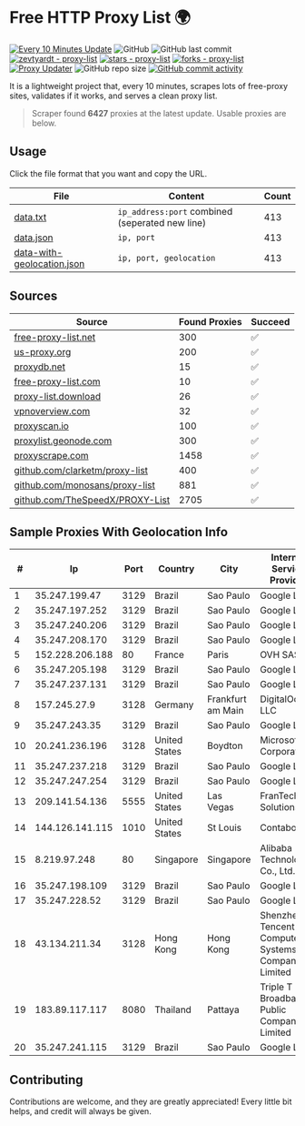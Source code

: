 
# Free HTTP Proxy List 🌍

[![Every 10 Minutes Update](https://github.com/mertguvencli/http-proxy-list/actions/workflows/main.yml/badge.svg?branch=main)](https://github.com/mertguvencli/http-proxy-list/actions/workflows/main.yml)
![GitHub](https://img.shields.io/github/license/mertguvencli/http-proxy-list)
![GitHub last commit](https://img.shields.io/github/last-commit/mertguvencli/http-proxy-list)
[![zevtyardt - proxy-list](https://img.shields.io/static/v1?label=zevtyardt&message=proxy-list&color=blue&logo=github)](https://github.com/zevtyardt/proxy-list "Go to GitHub repo")
[![stars - proxy-list](https://img.shields.io/github/stars/zevtyardt/proxy-list?style=social)](https://github.com/zevtyardt/proxy-list)
[![forks - proxy-list](https://img.shields.io/github/forks/zevtyardt/proxy-list?style=social)](https://github.com/zevtyardt/proxy-list)
[![Proxy Updater](https://github.com/zevtyardt/proxy-list/workflows/Proxy%20Updater/badge.svg)](https://github.com/zevtyardt/proxy-list/actions?query=workflow:"Proxy+Updater")
![GitHub repo size](https://img.shields.io/github/repo-size/zevtyardt/proxy-list)
[![GitHub commit activity](https://img.shields.io/github/commit-activity/m/zevtyardt/proxy-list?logo=commits)](https://github.com/zevtyardt/proxy-list/commits/main)

It is a lightweight project that, every 10 minutes, scrapes lots of free-proxy sites, validates if it works, and serves a clean proxy list.

> Scraper found **6427** proxies at the latest update. Usable proxies are below.

## Usage

Click the file format that you want and copy the URL.

|File|Content|Count|
|----|-------|-----|
|[data.txt](https://raw.githubusercontent.com/mertguvencli/http-proxy-list/main/proxy-list/data.txt)|`ip_address:port` combined (seperated new line)|413|
|[data.json](https://raw.githubusercontent.com/mertguvencli/http-proxy-list/main/proxy-list/data.json)|`ip, port`|413|
|[data-with-geolocation.json](https://raw.githubusercontent.com/mertguvencli/http-proxy-list/main/proxy-list/data-with-geolocation.json)|`ip, port, geolocation`|413|

## Sources

|Source|Found Proxies|Succeed|
|------|-------------|-------|
|[free-proxy-list.net](https://free-proxy-list.net)|300|✅|
|[us-proxy.org](https://www.us-proxy.org)|200|✅|
|[proxydb.net](http://proxydb.net)|15|✅|
|[free-proxy-list.com](https://free-proxy-list.com/?page=&port=&type%5B%5D=http&type%5B%5D=https&up_time=0&search=Search)|10|✅|
|[proxy-list.download](https://www.proxy-list.download/HTTP)|26|✅|
|[vpnoverview.com](https://vpnoverview.com/privacy/anonymous-browsing/free-proxy-servers)|32|✅|
|[proxyscan.io](https://www.proxyscan.io)|100|✅|
|[proxylist.geonode.com](https://proxylist.geonode.com/api/proxy-list?limit=300&page=1&sort_by=lastChecked&sort_type=desc&protocols=http,https)|300|✅|
|[proxyscrape.com](https://api.proxyscrape.com/v2/?request=displayproxies&protocol=http&timeout=10000&country=all&ssl=all&anonymity=all)|1458|✅|
|[github.com/clarketm/proxy-list](https://raw.githubusercontent.com/clarketm/proxy-list/master/proxy-list-raw.txt)|400|✅|
|[github.com/monosans/proxy-list](https://raw.githubusercontent.com/monosans/proxy-list/main/proxies/http.txt)|881|✅|
|[github.com/TheSpeedX/PROXY-List](https://raw.githubusercontent.com/TheSpeedX/PROXY-List/master/http.txt)|2705|✅|


## Sample Proxies With Geolocation Info

|#|Ip|Port|Country|City|Internet Service Provider|
|-|--|----|-------|----|-------------------------|
|1|35.247.199.47|3129|Brazil|Sao Paulo|Google LLC|
|2|35.247.197.252|3129|Brazil|Sao Paulo|Google LLC|
|3|35.247.240.206|3129|Brazil|Sao Paulo|Google LLC|
|4|35.247.208.170|3129|Brazil|Sao Paulo|Google LLC|
|5|152.228.206.188|80|France|Paris|OVH SAS|
|6|35.247.205.198|3129|Brazil|Sao Paulo|Google LLC|
|7|35.247.237.131|3129|Brazil|Sao Paulo|Google LLC|
|8|157.245.27.9|3128|Germany|Frankfurt am Main|DigitalOcean, LLC|
|9|35.247.243.35|3129|Brazil|Sao Paulo|Google LLC|
|10|20.241.236.196|3128|United States|Boydton|Microsoft Corporation|
|11|35.247.237.218|3129|Brazil|Sao Paulo|Google LLC|
|12|35.247.247.254|3129|Brazil|Sao Paulo|Google LLC|
|13|209.141.54.136|5555|United States|Las Vegas|FranTech Solutions|
|14|144.126.141.115|1010|United States|St Louis|Contabo Inc.|
|15|8.219.97.248|80|Singapore|Singapore|Alibaba (US) Technology Co., Ltd.|
|16|35.247.198.109|3129|Brazil|Sao Paulo|Google LLC|
|17|35.247.228.52|3129|Brazil|Sao Paulo|Google LLC|
|18|43.134.211.34|3128|Hong Kong|Hong Kong|Shenzhen Tencent Computer Systems Company Limited|
|19|183.89.117.117|8080|Thailand|Pattaya|Triple T Broadband Public Company Limited|
|20|35.247.241.115|3129|Brazil|Sao Paulo|Google LLC|



## Contributing

Contributions are welcome, and they are greatly appreciated! Every
little bit helps, and credit will always be given.

